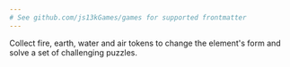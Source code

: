 ```yaml
---
# See github.com/js13kGames/games for supported frontmatter
---
```

Collect fire, earth, water and air tokens to change the element's form and solve a set of challenging puzzles.